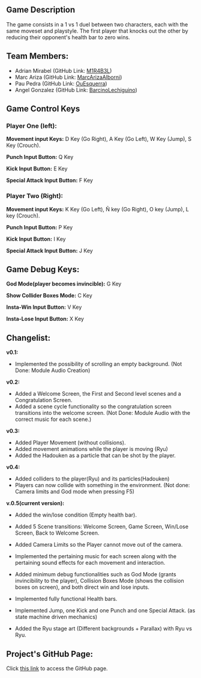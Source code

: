 ## Game Description

The game consists in a 1 vs 1 duel between two characters, each with the same moveset and playstyle. The first player that knocks out the other by reducing their opponent's health bar to zero wins.



## Team Members:

- Adrian Mirabel (GitHub Link: [M1R4B3L](https://github.com/M1R4B3L))
- Marc Ariza (GitHub Link: [MarcArizaAlborni](https://github.com/MarcArizaAlborni))
- Pau Pedra (GitHub Link: [OuEsquerra](https://github.com/OuEsquerra))
- Angel Gonzalez (GitHub Link: [BarcinoLechiguino](https://github.com/BarcinoLechiguino))



## Game Control Keys

### Player One (left):

**Movement input Keys:** D Key (Go Right), A Key (Go Left), W Key (Jump), S Key (Crouch).

**Punch Input Button:** Q Key

**Kick Input Button:** E Key

**Special Attack Input Button:** F Key 



### Player Two (Right):

**Movement input Keys:** K Key (Go Left), Ñ key (Go Right), O key (Jump), L key (Crouch).

**Punch Input Button:** P Key

**Kick Input Button:** I Key

**Special Attack Input Button:**  J Key



## Game Debug Keys:

**God Mode(player becomes invincible):** G Key

**Show Collider Boxes Mode:** C Key

**Insta-Win Input Button:** V Key

**Insta-Lose Input Button:** X Key



## Changelist:

**v0.1:** 

- Implemented the possibility of scrolling an empty background. (Not Done: Module Audio Creation)

**v0.2:** 

* Added a Welcome Screen, the First and Second level scenes and a Congratulation Screen. 
* Added a scene cycle functionality so the congratulation screen transitions into the welcome screen. (Not Done: Module Audio with the correct music for each scene.) 

**v0.3:** 

- Added Player Movement (without collisions). 
- Added movement animations while the player is moving (Ryu) 
- Added the Hadouken as a particle that can be shot by the player.

**v0.4:** 

- Added colliders to the player(Ryu) and its particles(Hadouken) 
- Players can now collide with something in the environment. (Not done: Camera limits and God mode when pressing F5)

**v.0.5(current version):**  

- Added the win/lose condition (Empty health bar).

- Added 5 Scene transitions: Welcome Screen, Game Screen, Win/Lose Screen, Back to Welcome Screen.  

- Added Camera Limits so the Player cannot move out of the camera.

- Implemented the pertaining music for each screen along with the pertaining sound effects for each movement and interaction.

- Added minimum debug functionalities such as God Mode (grants invincibility to the player), Collision Boxes Mode (shows the collision boxes on screen), and both direct win and lose inputs.

- Implemented fully functional Health bars.

- Implemented Jump, one Kick and one Punch and one Special Attack.  (as state machine driven mechanics)

- Added the Ryu stage art (Different backgrounds + Parallax)  with Ryu vs Ryu.

    



## Project's GitHub Page:

Click [this link](<https://github.com/OuEsquerra/Beat-The-Meat-Studio>) to access the GitHub page.
